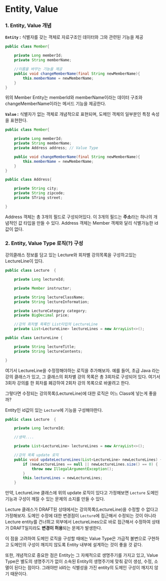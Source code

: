 # Entity, Value 


### 1. Entity, Value 개념 

**``Entity`` :** 식별자를 갖는 객체로 자료구조인 데이터와 그와 관련된 기능을 제공
~~~JAVA
public class Member{

    private Long memberId;
    private String memberName;

    //이름을 바꾸는 기능을 제공
    public void changeMemberName(final String newMemberName){
        this.memberName = newMemberName;
    }
}
~~~
위의 Member Entity는 memberId와 memberName이라는 데이터 구조와 changeMemberName이라는 메서드 기능을 제공한다. 

**`Value` :** 식별자가 없는 객체로 개념적으로 표현되며, 도메인 객체의 일부분인 특정 속성을 표현한다.

~~~JAVA
public class Member{

    private Long memberId;
    private String memberName;
    private Address address; // Value Type

    public void changeMemberName(final String newMemberName){
        this.memberName = newMemberName;
    }
}
~~~
~~~JAVA
public class Address{

    private String city;
    private String zipcode;
    private STring street;

}
~~~
Address 객체는 총 3개의 필드로 구성되어있다. 이 3개의 필드는 **주소**라는 하나의 개념적인 값 타입을 만들 수 있다. Address 객체는 Member 객체와 달리 식별가능한 id값이 없다. 


### 2. Entity, Value Type 로직(?) 구성

강의클래스 정보를 담고 있는 Lecture와 회차별 강의목록을 구성하고있는 LectureLine이 있다. 

~~~JAVA
public class Lecture  {

    private Long lectureId;

    private Member instructor;

    private String lectureClassName;
    private String lectureInformation;

    private LectureCategory category;
    private BigDecimal price;

    //강의 회차별 목록인 List타입의 LectureLine
    private List<LectureLine> lectureLines = new ArrayList<>();

~~~

~~~JAVA
public class LectureLine {

    private String lectureTitle;
    private String lectureContents;

}
~~~

여기서 LectureLine을 수정정해야하는 로직을 추가해보자. 예를 들어, 초급 Java 라는 강의 클래스가 있고, 그 클래스의 회차별 강의 목록은 총 3회차로 구성되어 있다.
여기서 3회차 강의를 한 회차를 폐강하여 2회차 강의 목록으로 바꿀려고 한다.

그렇다면 수정되는 강의목록(LectureLine)에 대한 로직은 어느 Class에 넣는게 좋을까? 

Entity인 id값이 있는 `Lecture`에 기능을 구성해야한다. 

~~~JAVA
public class Lecture  {

    private Long lectureId;

    //생략....

    private List<LectureLine> lectureLines = new ArrayList<>();

    //강의 목록 update 로직 
    public void updateLectureLines(List<LectureLine> newLectureLines) {
        if (newLectureLines == null || newLectureLines.size() == 0) {
            throw new IllegalArgumentException();
        }
        this.lectureLines = newLectureLines;
    }
~~~

만약, LectureLine 클래스에 위의 update 로직이 있다고 가정해보면 `Lecture` 도메인 기능과 구성이 깨질 수 있는 문제의 소지를 만들 수 있다.

 Lecture 클래스가 DRAFT된 상태에서는 강의목록(LectureLine)을 수정할 수 없다고 가정해보자. 도메인 수정에 대한 변경점이 `Lecture`에 접근해서 수정되는 것이 아니라 Lecture entity를 건너뛰고 외부에서 LectureLines으로 바로 접근해서 수정하여 상태가 DRAFT일지라도 **변경이 허용**되는 문제가 발생한다. 

이 점을 고려하여 도메인 로직을 구성할 때에는 Value Type은 가급적 불변으로 구현하고 도메인의 구성이 깨지지 않도록 Entity 내부에 설계하는 것이 좋을 것 같다.

또한, 개념적으로 중요한 점은 Entity는 그 자체적으로 생명주기를 가지고 있고, Value Type은 별도의 생명주기가 없이 소속된 Entity의 생명주기에 맞춰 같이 생성, 수정, 소멸이 된다는 점이다. 그래야만 id라는 식별성을 가진 entity의 도메인 구성이 깨지지 않기 때문이다. 
